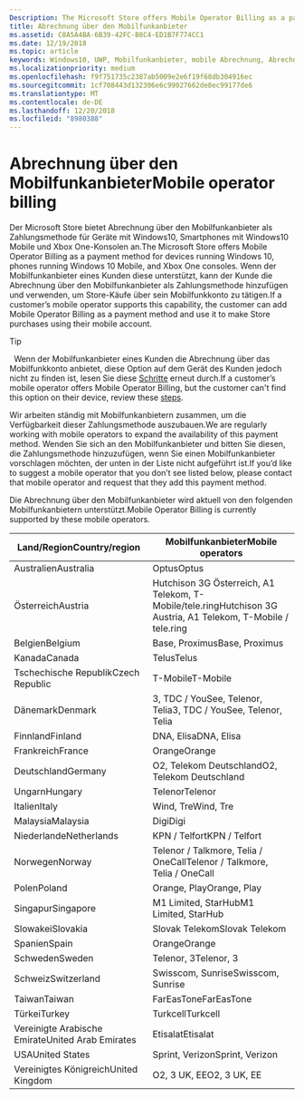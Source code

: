 ```yaml
---
Description: The Microsoft Store offers Mobile Operator Billing as a payment method for mobile operators who support this capability.
title: Abrechnung über den Mobilfunkanbieter
ms.assetid: C8A5A4BA-6B39-42FC-B8C4-ED1B7F774CC1
ms.date: 12/19/2018
ms.topic: article
keywords: Windows10, UWP, Mobilfunkanbieter, mobile Abrechnung, Abrechnung über den Mobilfunkanbieter
ms.localizationpriority: medium
ms.openlocfilehash: f9f751735c2387ab5009e2e6f19f68db304916ec
ms.sourcegitcommit: 1cf708443d132306e6c99027662de8ec99177de6
ms.translationtype: MT
ms.contentlocale: de-DE
ms.lasthandoff: 12/20/2018
ms.locfileid: "8980388"
---
```

# <a name="mobile-operator-billing"></a><span data-ttu-id="d54ed-103">Abrechnung über den Mobilfunkanbieter</span><span class="sxs-lookup"><span data-stu-id="d54ed-103">Mobile operator billing</span></span>


<span data-ttu-id="d54ed-104">Der Microsoft Store bietet Abrechnung über den Mobilfunkanbieter als Zahlungsmethode für Geräte mit Windows10, Smartphones mit Windows10 Mobile und Xbox One-Konsolen an.</span><span class="sxs-lookup"><span data-stu-id="d54ed-104">The Microsoft Store offers Mobile Operator Billing as a payment method for devices running Windows 10, phones running Windows 10 Mobile, and Xbox One consoles.</span></span> <span data-ttu-id="d54ed-105">Wenn der Mobilfunkanbieter eines Kunden diese unterstützt, kann der Kunde die Abrechnung über den Mobilfunkanbieter als Zahlungsmethode hinzufügen und verwenden, um Store-Käufe über sein Mobilfunkkonto zu tätigen.</span><span class="sxs-lookup"><span data-stu-id="d54ed-105">If a customer’s mobile operator supports this capability, the customer can add Mobile Operator Billing as a payment method and use it to make Store purchases using their mobile account.</span></span>

> [!TIP]
>  <span data-ttu-id="d54ed-106">Wenn der Mobilfunkanbieter eines Kunden die Abrechnung über das Mobilfunkkonto anbietet, diese Option auf dem Gerät des Kunden jedoch nicht zu finden ist, lesen Sie diese [Schritte](http://go.microsoft.com/fwlink/p/?LinkId=523993) erneut durch.</span><span class="sxs-lookup"><span data-stu-id="d54ed-106">If a customer’s mobile operator offers Mobile Operator Billing, but the customer can't find this option on their device, review these [steps](http://go.microsoft.com/fwlink/p/?LinkId=523993).</span></span>

<span data-ttu-id="d54ed-107">Wir arbeiten ständig mit Mobilfunkanbietern zusammen, um die Verfügbarkeit dieser Zahlungsmethode auszubauen.</span><span class="sxs-lookup"><span data-stu-id="d54ed-107">We are regularly working with mobile operators to expand the availability of this payment method.</span></span> <span data-ttu-id="d54ed-108">Wenden Sie sich an den Mobilfunkanbieter und bitten Sie diesen, die Zahlungsmethode hinzuzufügen, wenn Sie einen Mobilfunkanbieter vorschlagen möchten, der unten in der Liste nicht aufgeführt ist.</span><span class="sxs-lookup"><span data-stu-id="d54ed-108">If you’d like to suggest a mobile operator that you don’t see listed below, please contact that mobile operator and request that they add this payment method.</span></span>

<span data-ttu-id="d54ed-109">Die Abrechnung über den Mobilfunkanbieter wird aktuell von den folgenden Mobilfunkanbietern unterstützt.</span><span class="sxs-lookup"><span data-stu-id="d54ed-109">Mobile Operator Billing is currently supported by these mobile operators.</span></span>

| <span data-ttu-id="d54ed-110">Land/Region</span><span class="sxs-lookup"><span data-stu-id="d54ed-110">Country/region</span></span>  | <span data-ttu-id="d54ed-111">Mobilfunkanbieter</span><span class="sxs-lookup"><span data-stu-id="d54ed-111">Mobile operators</span></span>                 |
|-----------------|----------------------------------|
| <span data-ttu-id="d54ed-112">Australien</span><span class="sxs-lookup"><span data-stu-id="d54ed-112">Australia</span></span>       | <span data-ttu-id="d54ed-113">Optus</span><span class="sxs-lookup"><span data-stu-id="d54ed-113">Optus</span></span>                            |
| <span data-ttu-id="d54ed-114">Österreich</span><span class="sxs-lookup"><span data-stu-id="d54ed-114">Austria</span></span>         | <span data-ttu-id="d54ed-115">Hutchison 3G Österreich, A1 Telekom, T-Mobile/tele.ring</span><span class="sxs-lookup"><span data-stu-id="d54ed-115">Hutchison 3G Austria, A1 Telekom, T-Mobile / tele.ring</span></span>  |
| <span data-ttu-id="d54ed-116">Belgien</span><span class="sxs-lookup"><span data-stu-id="d54ed-116">Belgium</span></span>         | <span data-ttu-id="d54ed-117">Base, Proximus</span><span class="sxs-lookup"><span data-stu-id="d54ed-117">Base, Proximus</span></span>                   |
| <span data-ttu-id="d54ed-118">Kanada</span><span class="sxs-lookup"><span data-stu-id="d54ed-118">Canada</span></span>          | <span data-ttu-id="d54ed-119">Telus</span><span class="sxs-lookup"><span data-stu-id="d54ed-119">Telus</span></span>                            |
| <span data-ttu-id="d54ed-120">Tschechische Republik</span><span class="sxs-lookup"><span data-stu-id="d54ed-120">Czech Republic</span></span>  | <span data-ttu-id="d54ed-121">T-Mobile</span><span class="sxs-lookup"><span data-stu-id="d54ed-121">T-Mobile</span></span>                         |
| <span data-ttu-id="d54ed-122">Dänemark</span><span class="sxs-lookup"><span data-stu-id="d54ed-122">Denmark</span></span>         | <span data-ttu-id="d54ed-123">3, TDC / YouSee, Telenor, Telia</span><span class="sxs-lookup"><span data-stu-id="d54ed-123">3, TDC / YouSee, Telenor, Telia</span></span>  |
| <span data-ttu-id="d54ed-124">Finnland</span><span class="sxs-lookup"><span data-stu-id="d54ed-124">Finland</span></span>         | <span data-ttu-id="d54ed-125">DNA, Elisa</span><span class="sxs-lookup"><span data-stu-id="d54ed-125">DNA, Elisa</span></span>                       |
| <span data-ttu-id="d54ed-126">Frankreich</span><span class="sxs-lookup"><span data-stu-id="d54ed-126">France</span></span>          | <span data-ttu-id="d54ed-127">Orange</span><span class="sxs-lookup"><span data-stu-id="d54ed-127">Orange</span></span>                           |
| <span data-ttu-id="d54ed-128">Deutschland</span><span class="sxs-lookup"><span data-stu-id="d54ed-128">Germany</span></span>         | <span data-ttu-id="d54ed-129">O2, Telekom Deutschland</span><span class="sxs-lookup"><span data-stu-id="d54ed-129">O2, Telekom Deutschland</span></span>          |
| <span data-ttu-id="d54ed-130">Ungarn</span><span class="sxs-lookup"><span data-stu-id="d54ed-130">Hungary</span></span>         | <span data-ttu-id="d54ed-131">Telenor</span><span class="sxs-lookup"><span data-stu-id="d54ed-131">Telenor</span></span>                          |
| <span data-ttu-id="d54ed-132">Italien</span><span class="sxs-lookup"><span data-stu-id="d54ed-132">Italy</span></span>           | <span data-ttu-id="d54ed-133">Wind, Tre</span><span class="sxs-lookup"><span data-stu-id="d54ed-133">Wind, Tre</span></span>                        |
| <span data-ttu-id="d54ed-134">Malaysia</span><span class="sxs-lookup"><span data-stu-id="d54ed-134">Malaysia</span></span>        | <span data-ttu-id="d54ed-135">Digi</span><span class="sxs-lookup"><span data-stu-id="d54ed-135">Digi</span></span>                             |
| <span data-ttu-id="d54ed-136">Niederlande</span><span class="sxs-lookup"><span data-stu-id="d54ed-136">Netherlands</span></span>     | <span data-ttu-id="d54ed-137">KPN / Telfort</span><span class="sxs-lookup"><span data-stu-id="d54ed-137">KPN / Telfort</span></span>                    |
| <span data-ttu-id="d54ed-138">Norwegen</span><span class="sxs-lookup"><span data-stu-id="d54ed-138">Norway</span></span>          | <span data-ttu-id="d54ed-139">Telenor / Talkmore, Telia / OneCall</span><span class="sxs-lookup"><span data-stu-id="d54ed-139">Telenor / Talkmore, Telia / OneCall</span></span>   |
| <span data-ttu-id="d54ed-140">Polen</span><span class="sxs-lookup"><span data-stu-id="d54ed-140">Poland</span></span>          | <span data-ttu-id="d54ed-141">Orange, Play</span><span class="sxs-lookup"><span data-stu-id="d54ed-141">Orange, Play</span></span>                     |
| <span data-ttu-id="d54ed-142">Singapur</span><span class="sxs-lookup"><span data-stu-id="d54ed-142">Singapore</span></span>       | <span data-ttu-id="d54ed-143">M1 Limited, StarHub</span><span class="sxs-lookup"><span data-stu-id="d54ed-143">M1 Limited, StarHub</span></span>              |
| <span data-ttu-id="d54ed-144">Slowakei</span><span class="sxs-lookup"><span data-stu-id="d54ed-144">Slovakia</span></span>        | <span data-ttu-id="d54ed-145">Slovak Telekom</span><span class="sxs-lookup"><span data-stu-id="d54ed-145">Slovak Telekom</span></span>                   |
| <span data-ttu-id="d54ed-146">Spanien</span><span class="sxs-lookup"><span data-stu-id="d54ed-146">Spain</span></span>           | <span data-ttu-id="d54ed-147">Orange</span><span class="sxs-lookup"><span data-stu-id="d54ed-147">Orange</span></span>                           |
| <span data-ttu-id="d54ed-148">Schweden</span><span class="sxs-lookup"><span data-stu-id="d54ed-148">Sweden</span></span>          | <span data-ttu-id="d54ed-149">Telenor, 3</span><span class="sxs-lookup"><span data-stu-id="d54ed-149">Telenor, 3</span></span>                       |
| <span data-ttu-id="d54ed-150">Schweiz</span><span class="sxs-lookup"><span data-stu-id="d54ed-150">Switzerland</span></span>     | <span data-ttu-id="d54ed-151">Swisscom, Sunrise</span><span class="sxs-lookup"><span data-stu-id="d54ed-151">Swisscom, Sunrise</span></span>                |
| <span data-ttu-id="d54ed-152">Taiwan</span><span class="sxs-lookup"><span data-stu-id="d54ed-152">Taiwan</span></span>          | <span data-ttu-id="d54ed-153">FarEasTone</span><span class="sxs-lookup"><span data-stu-id="d54ed-153">FarEasTone</span></span>                       |
| <span data-ttu-id="d54ed-154">Türkei</span><span class="sxs-lookup"><span data-stu-id="d54ed-154">Turkey</span></span>          | <span data-ttu-id="d54ed-155">Turkcell</span><span class="sxs-lookup"><span data-stu-id="d54ed-155">Turkcell</span></span>                         |
| <span data-ttu-id="d54ed-156">Vereinigte Arabische Emirate</span><span class="sxs-lookup"><span data-stu-id="d54ed-156">United Arab Emirates</span></span> | <span data-ttu-id="d54ed-157">Etisalat</span><span class="sxs-lookup"><span data-stu-id="d54ed-157">Etisalat</span></span>                    |
| <span data-ttu-id="d54ed-158">USA</span><span class="sxs-lookup"><span data-stu-id="d54ed-158">United States</span></span>   | <span data-ttu-id="d54ed-159">Sprint, Verizon</span><span class="sxs-lookup"><span data-stu-id="d54ed-159">Sprint, Verizon</span></span>                  |
| <span data-ttu-id="d54ed-160">Vereinigtes Königreich</span><span class="sxs-lookup"><span data-stu-id="d54ed-160">United Kingdom</span></span>  | <span data-ttu-id="d54ed-161">O2, 3 UK, EE</span><span class="sxs-lookup"><span data-stu-id="d54ed-161">O2, 3 UK, EE</span></span>                     |

 



 


 

 




